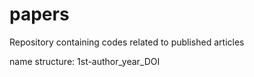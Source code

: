 # papers

Repository containing codes related to published articles

name structure: 1st-author_year_DOI
